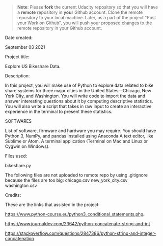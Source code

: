 >**Note**: Please **fork** the current Udacity repository so that you will have a **remote** repository in **your** Github account. Clone the remote repository to your local machine. Later, as a part of the project "Post your Work on Github", you will push your proposed changes to the remote repository in your Github account.

Date created:

September 03 2021

Project title:


Explore US Bikeshare Data.


Description:

In this project, you will make use of Python to explore data related to bike share systems for three major cities in the United States—Chicago, New York City, and Washington. You will write code to import the data and answer interesting questions about it by computing descriptive statistics. You will also write a script that takes in raw input to create an interactive experience in the terminal to present these statistics.


SOFTWARES

List of software, firmware and hardware you may require.
You should have Python 3, NumPy, and pandas installed using Anaconda
A text editor, like Sublime or Atom.
A terminal application (Terminal on Mac and Linux or Cygwin on Windows).


Files used:

bikeshare.py

The following files are not uploaded to remote repo by using .gitignore because the files are too big:
chicago.csv
new_york_city.csv
washington.csv

Credits:


These are the links that assisted in the project:

https://www.python-course.eu/python3_conditional_statements.php.

https://www.journaldev.com/23642/python-concatenate-string-and-int

https://stackoverflow.com/questions/2847386/python-string-and-integer-concatenation
